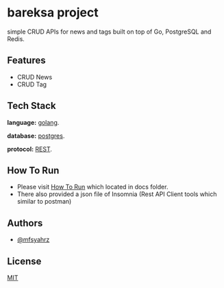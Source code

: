 # bareksa project

simple CRUD APIs for news and tags built on top of Go, PostgreSQL and Redis.

## Features

- CRUD News
- CRUD Tag

## Tech Stack

**language:** [golang](https://golang.org/).

**database:**  [postgres](https://www.postgresql.org/).

**protocol:** [REST](https://restfulapi.net/).

## How To Run
  - Please visit [How To Run](https://github.com/mfsyahrz/bareksaproject/blob/master/docs/how_to_run.md) which located in docs folder.
  - There also provided a json file of Insomnia (Rest API Client tools which similar to postman)

## Authors

- [@mfsyahrz](https://www.github.com/mfsyahrz)

## License

[MIT](https://choosealicense.com/licenses/mit/)

